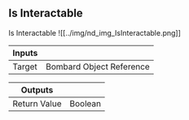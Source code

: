 ## Is Interactable
Is Interactable
![[../img/nd_img_IsInteractable.png]]

|Inputs||
|--|--|
| Target | Bombard Object Reference |

|Outputs||
|--|--|
| Return Value | Boolean |
